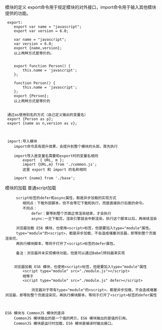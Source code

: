   模块的定义
     export命令用于规定模块的对外接口，import命令用于输入其他模块提供的功能。

     export:
        export var name = "javascript";
        export var version = 6.0;

        var name = "javascript";
        var version = 6.0;
        export {name,version};
        以上两种方式是等价的。


        export function Person() {
            this.name = 'javascript';
        };

        function Person() {
            this.name = 'javascript';
        };
        export {Person};
        以上两种方式是等价的


     通过as使用别名的方式（自己定义输出的变量名）
     export {Person as p};
     export {name as n,version as v};



     import:导入模块
        import命令具有提升效果，会提升到整个模块的头部，首先执行

        import导入是变量名需要和export时的变量名相同
            export  { URL, m };
            import {URL,m} from './common.js';
            这里 export 和 import 的名称相同

        import {name} from './base';







模块的加载
    普通script加载

         script标签的defer和async属性，都是异步加载的实现方式
            相同点：下载外部脚本，但不会等它下载和执行，而是直接执行后面的命令。
            不同点：
                defer：要等到整个页面正常渲染结束，才会执行
                async:一旦下载完，渲染引擎就会中断渲染，执行这个脚本以后，再继续渲染

         浏览器加载 ES6 模块，也使用<script>标签，但是要加入type="module"属性。
         type="module"的<script>，都是异步加载，不会造成堵塞浏览器，即等到整个页面渲染完，
         再执行模块脚本，等同于打开了<script>标签的defer属性。

         备注：浏览器并未实现模块功能，但是可以通过Babel转码器来实现
        

        浏览器加载 ES6 模块，也使用<script>标签，但是要加入type="module"属性
            <script type="module" src="./module.js"></script>
            相等于
            <script type="module" src="./module.js" defer></script>

                浏览器对于带有type="module"的<script>，都是异步加载，不会造成堵塞浏览器，即等到整个页面渲染完，再执行模块脚本，等同于打开了<script>标签的defer属性

    

    ES6 模块与 CommonJS 模块的差异
        CommonJS 模块输出的是一个值的拷贝，ES6 模块输出的是值的引用。
        CommonJS 模块是运行时加载，ES6 模块是编译时输出接口。



    

